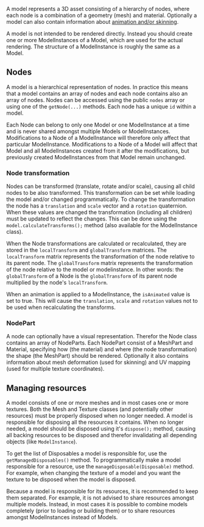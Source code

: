 A model represents a 3D asset consisting of a hierarchy of nodes, where each node is a combination of a geometry (mesh) and material. Optionally a model can also contain information about [animation and/or skinning](https://github.com/libgdx/libgdx/wiki/3D-animations-and-skinning).

A model is not intended to be rendered directly. Instead you should create one or more ModelInstances of a Model, which are used for the actual rendering. The structure of a ModelInstance is roughly the same as a Model.

## Nodes
A model is a hierarchical representation of nodes. In practice this means that a model contains an array of nodes and each node contains also an array of nodes. Nodes can be accessed using the public `nodes` array or using one of the `getNode(...)` methods. Each node has a unique `id` within a model.

Each Node can belong to only one Model or one ModelInstance at a time and is never shared amongst multiple Models or ModelInstances. Modifications to a Node of a ModelInstance will therefore only affect that particular ModelInstance. Modifications to a Node of a Model will affect that Model and all ModelInstances created from it after the modifications, but previously created ModelInstances from that Model remain unchanged.

### Node transformation
Nodes can be transformed (translate, rotate and/or scale), causing all child nodes to be also transformed. This transformation can be set while loading the model and/or changed programmatically. To change the transformation the node has a `translation` and `scale` vector and a `rotation` quaternion. When these values are changed the transformation (including all children) must be updated to reflect the changes. This can be done using the `model.calculateTransforms();` method (also available for the ModelInstance class).

When the Node transformations are calculated or recalculated, they are stored in the `localTransform` and `globalTransform` matrices. The `localTransform` matrix represents the transformation of the node relative to its parent node. The `globalTransform` matrix represents the transformation of the node relative to the model or modelinstance. In other words: the `globalTransform` of a Node is the `globalTransform` of its parent node multiplied by the node's `localTransform`.

When an animation is applied to a ModelInstance, the `isAnimated` value is set to true. This will cause the `translation`, `scale` and `rotation` values not to be used when recalculating the transforms.

### NodePart
A node can optionally have a visual representation. Therefor the Node class contains an array of NodeParts. Each NodePart consist of a MeshPart and Material, specifying how (the material) and where (the node transformation) the shape (the MeshPart) should be rendered. Optionally it also contains information about mesh deformation (used for skinning) and UV mapping (used for multiple texture coordinates).

## Managing resources
A model consists of one or more meshes and in most cases one or more textures. Both the Mesh and Texture classes (and potentially other resources) must be properly disposed when no longer needed. A model is responsible for disposing all the resources it contains. When no longer needed, a model should be disposed using it's `dispose();` method, causing all backing resources to be disposed and therefor invalidating all depending objects (like `ModelInstance`).

To get the list of Disposables a model is responsible for, use the `getManagedDisposables()` method. To programmatically make a model responsible for a resource, use the `manageDisposable(Disposable)` method. For example, when changing the texture of a model and you want the texture to be disposed when the model is disposed.

Because a model is responsible for its resources, it is recommended to keep them separated. For example, it is not advised to share resources amongst multiple models. Instead, in most cases it is possible to combine models completely (prior to loading or building them) or to share resources amongst ModelInstances instead of Models.
